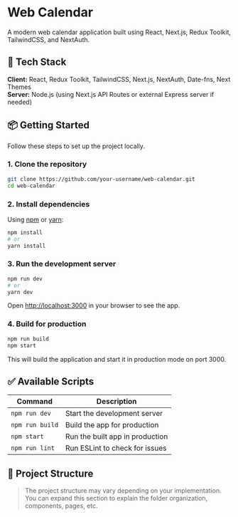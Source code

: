 # Web Calendar

A modern web calendar application built using React, Next.js, Redux Toolkit, TailwindCSS, and NextAuth.

## 🚀 Tech Stack

**Client:** React, Redux Toolkit, TailwindCSS, Next.js, NextAuth, Date-fns, Next Themes  
**Server:** Node.js (using Next.js API Routes or external Express server if needed)

## 📦 Getting Started

Follow these steps to set up the project locally.

### 1. Clone the repository

```bash
git clone https://github.com/your-username/web-calendar.git
cd web-calendar
```

### 2. Install dependencies

Using [npm](https://www.npmjs.com/) or [yarn](https://yarnpkg.com/):

```bash
npm install
# or
yarn install
```

### 3. Run the development server

```bash
npm run dev
# or
yarn dev
```

Open [http://localhost:3000](http://localhost:3000) in your browser to see the app.

### 4. Build for production

```bash
npm run build
npm start
```

This will build the application and start it in production mode on port 3000.

## ✅ Available Scripts

| Command         | Description                     |
| --------------- | ------------------------------- |
| `npm run dev`   | Start the development server    |
| `npm run build` | Build the app for production    |
| `npm start`     | Run the built app in production |
| `npm run lint`  | Run ESLint to check for issues  |

## 📁 Project Structure

> The project structure may vary depending on your implementation. You can expand this section to explain the folder organization, components, pages, etc.
